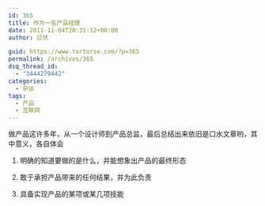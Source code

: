 ```yaml
---
id: 365
title: 作为一名产品经理
date: 2011-11-04T20:31:12+00:00
author: 愆伏

guid: https://www.tortorse.com/?p=365
permalink: /archives/365
dsq_thread_id:
  - "3444279442"
categories:
  - 杂谈
tags:
  - 产品
  - 互联网
---
```

做产品这许多年，从一个设计师到产品总监，最后总结出来依旧是口水文章哟，其中意义，各自体会

1. 明确的知道要做的是什么，并能想象出产品的最终形态

2. 敢于承担产品带来的任何结果，并为此负责

3. 具备实现产品的某项或某几项技能